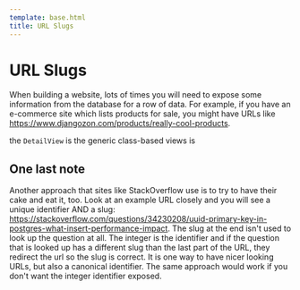 ```yaml
---
template: base.html
title: URL Slugs
---
```


# URL Slugs

When building a website, lots of times you will need to expose some information from the database for a row of data. For example, if you have an e-commerce site which lists products for sale, you might have URLs like https://www.djangozon.com/products/really-cool-products.

the `DetailView` is the generic class-based views is

## One last note

Another approach that sites like StackOverflow use is to try to have their cake and eat it, too. Look at an example URL closely and you will see a unique identifier AND a slug: https://stackoverflow.com/questions/34230208/uuid-primary-key-in-postgres-what-insert-performance-impact. The slug at the end isn't used to look up the question at all. The integer is the identifier and if the question that is looked up has a different slug than the last part of the URL, they redirect the url so the slug is correct. It is one way to have nicer looking URLs, but also a canonical identifier. The same approach would work if you don't want the integer identifier exposed.
